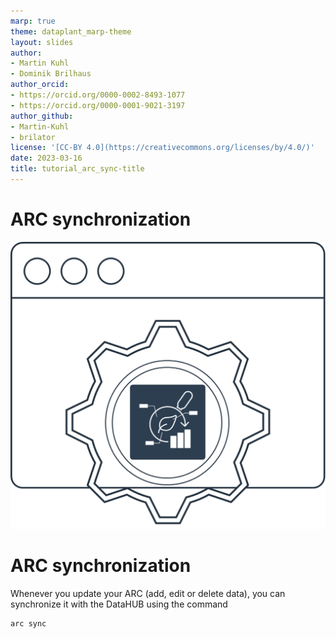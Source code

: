 ```yaml
---
marp: true
theme: dataplant_marp-theme
layout: slides
author:
- Martin Kuhl
- Dominik Brilhaus
author_orcid:
- https://orcid.org/0000-0002-8493-1077
- https://orcid.org/0000-0001-9021-3197
author_github:
- Martin-Kuhl
- brilator
license: '[CC-BY 4.0](https://creativecommons.org/licenses/by/4.0/)'
date: 2023-03-16
title: tutorial_arc_sync-title
---
```


# ARC synchronization

![bg right w:500](../images/_logos/ARCCommander/ARCCommander_Logo1.svg)

# ARC synchronization

Whenever you update your ARC (add, edit or delete data), you can synchronize it with the DataHUB using the command

```bash
arc sync 
```
